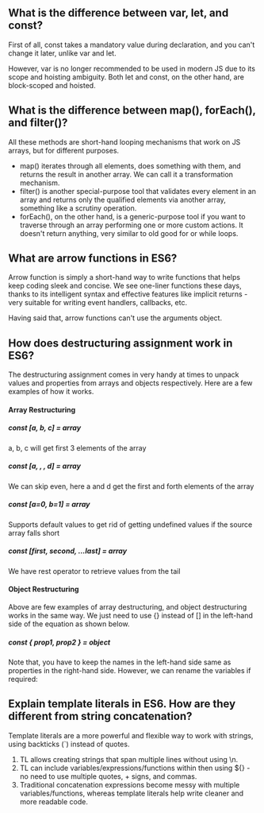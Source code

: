 <h2>What is the difference between var, let, and const?</h2>
<p>First of all, const takes a mandatory value during declaration, and you can't change it later, unlike var and let.</p>
<p>However, var is no longer recommended to be used in modern JS due to its scope and hoisting ambiguity. Both let and const, on the other hand, are block-scoped and hoisted.</p>

<h2>What is the difference between map(), forEach(), and filter()?</h2>
<p>All these methods are short-hand looping mechanisms that work on JS arrays, but for different purposes.</p>
<ul>
  <li>map() iterates through all elements, does something with them, and returns the result in another array. We can call it a transformation mechanism.</li>
  <li>filter() is another special-purpose tool that validates every element in an array and returns only the qualified elements via another array, something like a scrutiny operation.</li>
  <li>forEach(), on the other hand, is a generic-purpose tool if you want to traverse through an array performing one or more custom actions. It doesn't return anything, very similar to old good for or while loops. </li>
</ul>

<h2>What are arrow functions in ES6?</h2>
<p>Arrow function is simply a short-hand way to write functions that helps keep coding sleek and concise. We see one-liner functions these days, thanks to its intelligent syntax and effective features like implicit returns -very suitable for writing event handlers, callbacks, etc.</p>
Having said that, arrow functions can't use the arguments object.

<h2>How does destructuring assignment work in ES6?</h2>
<p>The destructuring assignment comes in very handy at times to unpack values and properties from arrays and objects respectively. Here are a few examples of how it works.</p>

<h4>Array Restructuring</h4>
<h5>const [a, b, c] = array</h5>
<p>a, b, c will get first 3 elements of the array</p>
<h5>const [a, , , d] = array</h5>
<p>We can skip even, here a and d get the first and forth elements of the array</p>
<h5>const [a=0, b=1] = array</h5>
<p>Supports default values to get rid of getting undefined values if the source array falls short</p>
<h5>const [first, second, ...last] = array</h5>
<p>We have rest operator to retrieve values from the tail</p>

<h4>Object Restructuring</h4>
<p>Above are few examples of array destructuring, and object destructuring works in the same way. We just need to use {} instead of [] in the left-hand side of the equation as shown below.</p>
<h5>const { prop1, prop2 } = object</h5>
Note that, you have to keep the names in the left-hand side same as properties in the right-hand side. However, we can rename the variables if required:

<h2>Explain template literals in ES6. How are they different from string concatenation?</h2>
<p>Template literals are a more powerful and flexible way to work with strings, using backticks (`) instead of quotes.</p>
<ol>
  <li>TL allows creating strings that span multiple lines without using \n.</li>
  <li>TL can include variables/expressions/functions within then using ${} - no need to use multiple quotes, + signs, and commas.</li>
  <li>Traditional concatenation expressions become messy with multiple variables/functions, whereas template literals help write cleaner and more readable code.</li>
</ol>
